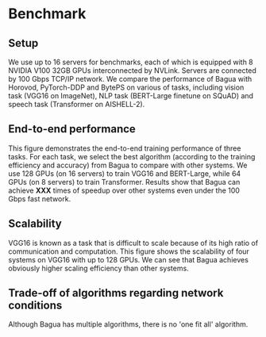# Benchmark

## Setup

We use up to 16 servers for benchmarks, each of which is equipped with 8 NVIDIA V100 32GB GPUs interconnected by NVLink. Servers are connected by 100 Gbps TCP/IP network. We compare the performance of Bagua with Horovod, PyTorch-DDP and BytePS on various of tasks, including vision task (VGG16 on ImageNet), NLP task (BERT-Large finetune on SQuAD) and speech task (Transformer on AISHELL-2).

## End-to-end performance

This figure demonstrates the end-to-end training performance of three tasks. For each task, we select the best algorithm (according to the training efficiency and accuracy) from Bagua to compare with other systems. We use 128 GPUs (on 16 servers) to train VGG16 and BERT-Large, while 64 GPUs (on 8 servers) to train Transformer. Results show that Bagua can achieve **XXX** times of speedup over other systems even under the 100 Gbps fast network.


## Scalability
VGG16 is known as a task that is difficult to scale because of its high ratio of communication and computation. This figure shows the scalability of four systems on VGG16 with up to 128 GPUs. We can see that Bagua achieves obviously higher scaling efficiency than other systems.

## Trade-off of algorithms regarding network conditions
Although Bagua has multiple algorithms, there is no 'one fit all' algorithm. 

